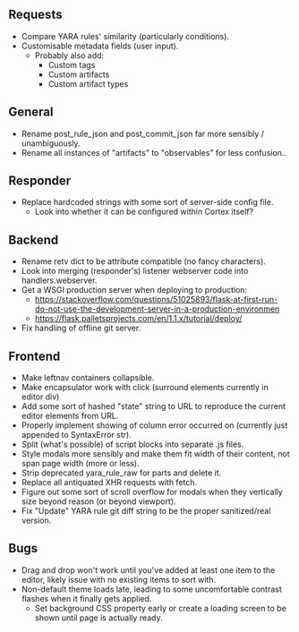 ## Requests
*  Compare YARA rules' similarity (particularly conditions).
*  Customisable metadata fields (user input).
    * Probably also add:
        * Custom tags
        * Custom artifacts
        * Custom artifact types

## General
*  Rename post_rule_json and post_commit_json far more sensibly / unambiguously.
*  Rename all instances of "artifacts" to "observables" for less confusion..

## Responder
* Replace hardcoded strings with some sort of server-side config file.
  * Look into whether it can be configured within Cortex itself? 

## Backend
* Rename retv dict to be attribute compatible (no fancy characters).
* Look into merging (responder's) listener webserver code into handlers.webserver.
* Get a WSGI production server when deploying to production:
    * https://stackoverflow.com/questions/51025893/flask-at-first-run-do-not-use-the-development-server-in-a-production-environmen
    * https://flask.palletsprojects.com/en/1.1.x/tutorial/deploy/
* Fix handling of offline git server.


## Frontend
* Make leftnav containers collapsible.
* Make encapsulator work with click (surround elements currently in editor div)
* Add some sort of hashed "state" string to URL to reproduce the current editor elements from URL.
* Properly implement showing of column error occurred on (currently just appended to SyntaxError str).
* Split (what's possible) of script blocks into separate .js files.
* Style modals more sensibly and make them fit width of their content, not span page width (more or less).
* Strip deprecated yara_rule_raw for parts and delete it.
* Replace all antiquated XHR requests with fetch.
* Figure out some sort of scroll overflow for modals when they vertically size beyond reason (or beyond viewport).
* Fix "Update" YARA rule git diff string to be the proper sanitized/real version.

## Bugs
* Drag and drop won't work until you've added at least one item to the editor, 
  likely issue with no existing items to sort with. 
* Non-default theme loads late, leading to some uncomfortable contrast flashes when it finally gets applied.
    * Set background CSS property early or create a loading screen to be shown until page is actually ready.